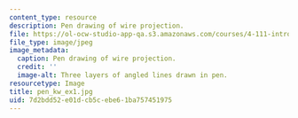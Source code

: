 ```yaml
---
content_type: resource
description: Pen drawing of wire projection.
file: https://ol-ocw-studio-app-qa.s3.amazonaws.com/courses/4-111-introduction-to-architecture-environmental-design-spring-2014/7d2bdd52e01dcb5cebe61ba757451975_pen_kw_ex1.jpg
file_type: image/jpeg
image_metadata:
  caption: Pen drawing of wire projection.
  credit: ''
  image-alt: Three layers of angled lines drawn in pen.
resourcetype: Image
title: pen_kw_ex1.jpg
uid: 7d2bdd52-e01d-cb5c-ebe6-1ba757451975
---
```

